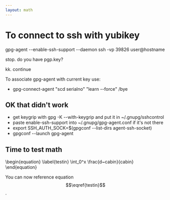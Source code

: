 ```yaml
---
layout: math
---
```


# To connect to ssh with yubikey

gpg-agent --enable-ssh-support --daemon ssh -vp 39826 user@hostname
        
stop. do you have pgp.key?

kk. continue

To associate gpg-agent with current key use:
* gpg-connect-agent "scd serialno" "learn --force" /bye

## OK that didn't work
* get keygrip with gpg -K --with-keygrip and put it in ~/.gnupg/sshcontrol</li>
* paste enable-ssh-support into ~/.gnupg/gpg-agent.conf if it's not there</li>
* export SSH_AUTH_SOCK=$(gpgconf --list-dirs agent-ssh-socket)</li>
* gpgconf --launch gpg-agent</li>

## Time to test math

\begin{equation}
\label{testin}
\int_0^x \frac{d~cabin}{cabin}
\end{equation}

You can now reference equation $$\eqref{testin}$$.
